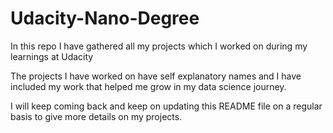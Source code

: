 # Udacity-Nano-Degree
In this repo I have gathered all my projects which I worked on during my learnings at Udacity


The projects I have worked on have self explanatory names and I have included my work that helped me grow in my data science journey.

I will keep coming back and keep on updating this README file on a regular basis to give more details on my projects.
